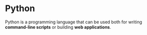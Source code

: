 # Python

Python is a programming language that can be used both for writing **command-line scripts** or building **web applications**.

    
